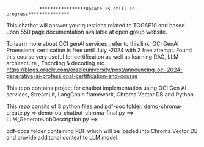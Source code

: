                 *****************Update is still in-progress***************
This chatbot will answer your questions related to TOGAF10 and based upon 550 page documentation available at open group website.

To learn more about OCI genAI services ,refer to this link. OCI GenAI Proessional certiication is free until July -2024 with 2 free attempt.
Found this course very useful for certificaiton as well as learning RAG, LLM architecture , Encoding & decoding etc.
https://blogs.oracle.com/oracleuniversity/post/announcing-oci-2024-generative-ai-professional-certification-and-course

This repo contains project for chatbot implementation using OCI Gen AI services, StreamLit, LangChain framework, Chroma Vector DB and Python

This repo consits of 3 python files and pdf-doc folder. 
demo-chroma-create.py => 
demo-ou-chatbot-chroma-final.py ==>
LLM_GenerateJobDescription.py ==>

pdf-docs folder containing PDF which will be loaded into Chroma Vector DB and provide additonal context to LLM model.
